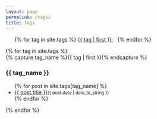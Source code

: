 ```yaml
---
layout: page
permalink: /tags/
title: Tags
---
```


<ul class="tag-cloud">
{% for tag in site.tags %}
  <span style="font-size: {{ tag | last | size | times: 100 | divided_by: site.tags.size | plus: 70  }}%">
    <a href="#{{ tag | first | slugize }}">
      {{ tag | first }}
    </a> &nbsp;&nbsp;
  </span>
{% endfor %}
</ul>

<div id="archives">
{% for tag in site.tags %}
  <div class="archive-group">
    {% capture tag_name %}{{ tag | first }}{% endcapture %}
    <h3 id="#{{ tag_name | slugize }}">{{ tag_name }}</h3>
    <a name="{{ tag_name | slugize }}"></a>
    <ul class="archive-item">
      {% for post in site.tags[tag_name] %}
      <li><a href="{{ root_url }}{{ post.url }}">{{ post.title }}</a><small class="post-date">{{ post.date | date_to_string }}</small></li>
      {% endfor %}
    </ul>
    
  </div>
{% endfor %}
</div>